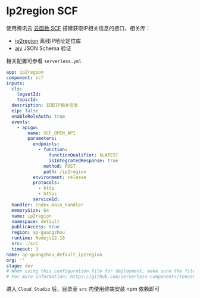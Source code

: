 # Ip2region SCF

使用腾讯云 [云函数 SCF](https://cloud.tencent.com/product/scf) 搭建获取IP相关信息的接口，相关库：

- [ip2region](https://github.com/lionsoul2014/ip2region) 离线IP地址定位库
- [ajv](https://github.com/ajv-validator/ajv) JSON Schema 验证

相关配置可参看 `serverless.yml`

```yml
app: ip2region
component: scf
inputs:
  cls:
    logsetId:
    topicId:
  description: 获取IP相关信息
  eip: false
  enableRoleAuth: true
  events:
    - apigw:
        name: SCF_OPEN_API
        parameters:
          endpoints:
            - function:
                functionQualifier: $LATEST
                isIntegratedResponse: true
              method: POST
              path: /ip2region
          environment: release
          protocols:
            - http
            - https
          serviceId:
  handler: index.main_handler
  memorySize: 64
  name: ip2region
  namespace: default
  publicAccess: true
  region: ap-guangzhou
  runtime: Nodejs12.16
  src: ./src
  timeout: 3
name: ap-guangzhou_default_ip2region
org: ''
stage: dev
# When using this configuration file for deployment, make sure the file name is "serverless.yml".
# For more information: https://github.com/serverless-components/tencent-scf/blob/master/docs/configure.md
```

进入 `Cloud Studio` 后，目录至 `src` 内使用终端安装 npm 依赖即可
